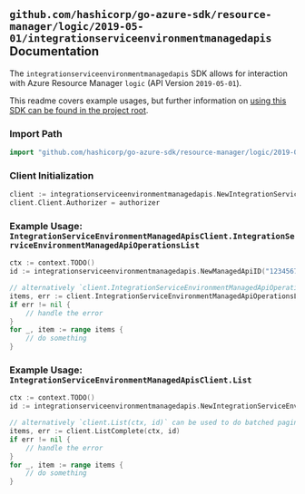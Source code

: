 
## `github.com/hashicorp/go-azure-sdk/resource-manager/logic/2019-05-01/integrationserviceenvironmentmanagedapis` Documentation

The `integrationserviceenvironmentmanagedapis` SDK allows for interaction with Azure Resource Manager `logic` (API Version `2019-05-01`).

This readme covers example usages, but further information on [using this SDK can be found in the project root](https://github.com/hashicorp/go-azure-sdk/tree/main/docs).

### Import Path

```go
import "github.com/hashicorp/go-azure-sdk/resource-manager/logic/2019-05-01/integrationserviceenvironmentmanagedapis"
```


### Client Initialization

```go
client := integrationserviceenvironmentmanagedapis.NewIntegrationServiceEnvironmentManagedApisClientWithBaseURI("https://management.azure.com")
client.Client.Authorizer = authorizer
```


### Example Usage: `IntegrationServiceEnvironmentManagedApisClient.IntegrationServiceEnvironmentManagedApiOperationsList`

```go
ctx := context.TODO()
id := integrationserviceenvironmentmanagedapis.NewManagedApiID("12345678-1234-9876-4563-123456789012", "example-resource-group", "integrationServiceEnvironmentName", "managedApiName")

// alternatively `client.IntegrationServiceEnvironmentManagedApiOperationsList(ctx, id)` can be used to do batched pagination
items, err := client.IntegrationServiceEnvironmentManagedApiOperationsListComplete(ctx, id)
if err != nil {
	// handle the error
}
for _, item := range items {
	// do something
}
```


### Example Usage: `IntegrationServiceEnvironmentManagedApisClient.List`

```go
ctx := context.TODO()
id := integrationserviceenvironmentmanagedapis.NewIntegrationServiceEnvironmentID("12345678-1234-9876-4563-123456789012", "example-resource-group", "integrationServiceEnvironmentName")

// alternatively `client.List(ctx, id)` can be used to do batched pagination
items, err := client.ListComplete(ctx, id)
if err != nil {
	// handle the error
}
for _, item := range items {
	// do something
}
```
